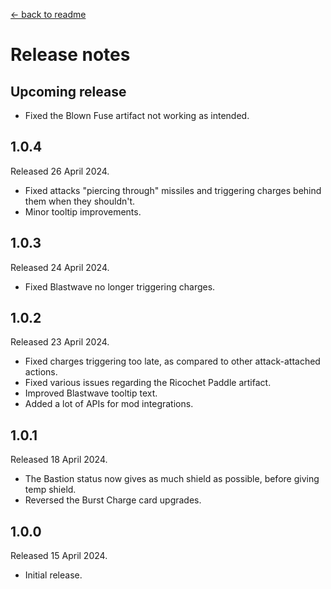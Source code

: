 [← back to readme](README.md)

# Release notes

## Upcoming release

* Fixed the Blown Fuse artifact not working as intended.

## 1.0.4
Released 26 April 2024.

* Fixed attacks "piercing through" missiles and triggering charges behind them when they shouldn't.
* Minor tooltip improvements.

## 1.0.3
Released 24 April 2024.

* Fixed Blastwave no longer triggering charges.

## 1.0.2
Released 23 April 2024.

* Fixed charges triggering too late, as compared to other attack-attached actions.
* Fixed various issues regarding the Ricochet Paddle artifact.
* Improved Blastwave tooltip text.
* Added a lot of APIs for mod integrations.

## 1.0.1
Released 18 April 2024.

* The Bastion status now gives as much shield as possible, before giving temp shield.
* Reversed the Burst Charge card upgrades.

## 1.0.0
Released 15 April 2024.

* Initial release.